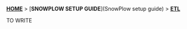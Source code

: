 [**HOME**](Home) > [**SNOWPLOW SETUP GUIDE**](SnowPlow setup guide) > [**ETL**](choosing-an-etl-module) 

TO WRITE